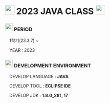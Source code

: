 <h1> <img src = "https://cdn-icons-png.flaticon.com/128/4525/4525693.png" width = "30" height = "30" > 2023 JAVA CLASS <img src = "https://cdn-icons-png.flaticon.com/128/4525/4525693.png" width = "30" height = "30" > </h1>

<h3> <img src = "https://cdn-icons-png.flaticon.com/512/6597/6597133.png" width = "25" height = "25" > PERIOD </h3>
<p> <img src = "https://cdn-icons-png.flaticon.com/512/520/520459.png" width = "10" height = "10"> 1학기(23.3.7) ~ </p>
<p> <img src = "https://cdn-icons-png.flaticon.com/512/520/520459.png" width = "10" height = "10"> YEAR : 2023 </p>

<h3> <img src = "https://cdn-icons-png.flaticon.com/512/1557/1557167.png" width = "25" height = "25"> DEVELOPMENT ENVIRONMENT </h3>
<p> <img src = "https://cdn-icons-png.flaticon.com/512/520/520459.png" width = "10" height = "10"> DEVELOP LANGUAGE : <strong> JAVA </strong> </p>
<p> <img src = "https://cdn-icons-png.flaticon.com/512/520/520459.png" width = "10" height = "10"> DEVELOP TOOL : <strong> ECLIPSE IDE </strong> </p>
<p> <img src = "https://cdn-icons-png.flaticon.com/512/520/520459.png" width = "10" height = "10"> DEVELOP JDK : <strong> 1.8.0_281, 17 </strong> </p>
